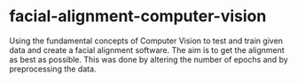 # facial-alignment-computer-vision
Using the fundamental concepts of Computer Vision to test and train given data and create a facial alignment software. The aim is to get the alignment as best as possible. This was done by altering the number of epochs and by preprocessing the data.
